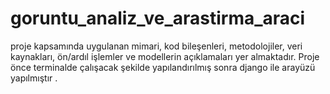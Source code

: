 # goruntu_analiz_ve_arastirma_araci
 proje kapsamında uygulanan mimari, kod bileşenleri, metodolojiler, veri  kaynakları, ön/ardıl işlemler ve modellerin açıklamaları yer almaktadır.  Proje önce terminalde çalışacak şekilde yapılandırılmış sonra django ile arayüzü  yapılmıştır .

